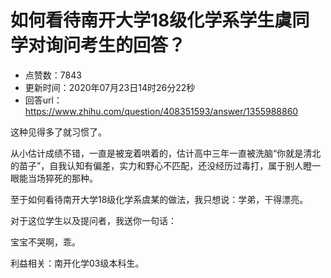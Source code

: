 # 如何看待南开大学18级化学系学生虞同学对询问考生的回答？
- 点赞数：7843
- 更新时间：2020年07月23日14时26分22秒
- 回答url：https://www.zhihu.com/question/408351593/answer/1355988860
<body>
 <p data-pid="ndvB9YAQ">这种见得多了就习惯了。</p>
 <p data-pid="heFuEWLs">从小估计成绩不错，一直是被宠着哄着的，估计高中三年一直被洗脑“你就是清北的苗子”，自我认知有偏差，实力和野心不匹配，还没经历过毒打，属于别人瞪一眼能当场猝死的那种。</p>
 <p data-pid="nVMAlJAD">至于如何看待南开大学18级化学系虞某的做法，我只想说：学弟，干得漂亮。</p>
 <p data-pid="OLofrCEA">对于这位学生以及提问者，我送你一句话：</p>
 <p data-pid="bn7EM8Lf">宝宝不哭啊，乖。</p>
 <p data-pid="bT4MCZjB">利益相关：南开化学03级本科生。</p>
</body>